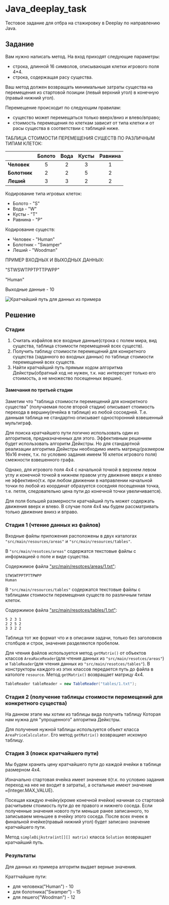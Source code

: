 # Java_deeplay_task

Тестовое задание для отбра на стажировку в Deeplay по направлению Java.

## Задание

Вам нужно написать метод.
На вход приходят следующие параметры:
- строка, длинной 16 символов, описывающая клетки игрового поля 4*4.
- строка, содержащая расу существа.

Ваш метод должен возвращать минимальные затраты
существа на перемещения из стартовой позиции (левый верхний угол)
в конечную (правый нижний угол).

Перемещение происходит по следующим правилам:
- существо может перемещаться только вверх/вниз и влево/вправо;
- стоимость перемещения по клеткам зависит от типа клетки
и от расы существа в соответствии с таблицей ниже.

ТАБЛИЦА СТОИМОСТИ ПЕРЕМЕЩЕНИЯ СУЩЕСТВ ПО РАЗЛИЧНЫМ ТИПАМ КЛЕТОК:

|               |  Болото  |  Вода  |  Кусты  |  Равнина  |
|:--------------|:--------:|:------:|:-------:|:---------:|
| **Человек**   |    5     |   2    |    3    |     1     |
| **Болотник**  |    2     |   2    |    5    |     2     |
| **Леший**     |    3     |   3    |    2    |     2     |

Кодирование типа игровых клеток:

- Болото - "S"
- Вода - "W"
- Кусты - "T"
- Равнина - "P"

Кодирование существ:

- Человек - "Human"
- Болотник - "Swamper"
- Леший - "Woodman"

ПРИМЕР ВХОДНЫХ И ВЫХОДНЫХ ДАННЫХ:

"STWSWTPPTPTTPWPP"

"Human"

Выходные данные - 10

![Кратчайший путь для данных из примера](pics/2022-06-09_17-40.png)


## Решение

### Стадии

1. Считать изфайлов все входные данные(строка с полем мира,
вид существа, таблица стоимости перемещений всех существ).
2. Получить таблицу стоимости перемещений для конкретного существа
(заданного во входных данных) по таблице стоимости перемещений всех существ.
3. Найти кратчайший путь прямым ходом алгоритма Дейкстры(обратный ход не нужен, т.к.
нас интересует только его стоимость, а не множество посещенных вершин).

#### Замечания по третьей стадии

Заметим что "таблица стоимости перемещений для конкретного существа"
(получаемая после второй стадии) описывает стоимость перехода в вершину(ячейка в таблице)
из любой сосоедней. Т.е. данныая таблица не стандартно описывает 
односторонний взвешенный мультиграф.

Для поиска кратчайшего пути логично использовать один из алгоритмов, предназначенных для этого.
Эффективным решением будет использовать алгоритм Дейкстры. Но для стандартной реализации алгоритма
Дейкстры необходимо иметь матрицу(размером 16x16 ячеек, т.к. по условию задания имеем 16 клеток игрового поля) смежности взвешенного графа. 

Однако, для игрового поля 4x4 с начальной точкой в верхнем левом углу
и конечной точкой в нижнем правом углу движение вверх и влево не эффективно(т.к. при любом движении
в направлении начальной точки по любой из координат образуется соседняя посещенная точка, т.е.
петля, следовательно цена пути до конечной точки увеличивается). 

Для поля большей размерности кратчайший путь может содержать движения вверх и влево. В случае
поля 4x4 мы будем рассматривать только движение внихз и вправо.

### Стадия 1 (чтение данных из  файлов)

Входные файлы приложения расположены в двух каталогах `"src/main/resources/areas"` и `"src/main/resources/tables"`.


В `"src/main/resotces/areas"` содержатся текстовые файлы c информацией о поле и виде существа.

Содержимое файла ["src/main/resotces/areas/1.txt"](src/main/resources/areas/1.txt):
```text
STWSWTPPTPTTPWPP
Human
```

В `"src/main/resources/tables"` содержатся текстовые файлы с таблицами стоимости перемещения
существ по различным типам клеток.

Содержимое файла ["src/main/resotces/tables/1.txt"](src/main/resources/tables/1.txt):
```text
5 2 3 1
2 2 5 2
3 3 2 2
```
Таблица тот же формат что и в описании задачи, только без заголовков столбцов и строк, значения разделяются пробелом.

Для чтения файлов используется метод `getMatrix()` от объектов классов `AreaRaceReader`(для чтения 
данных из `"src/main/resotces/areas"`) и `TableReader`(для чтения
данных из `"src/main/resotces/tables"`). В конструкторы каждого из этих классов передается путь
до файла в катологе `resource`. Метод `getMatrix()` возвращает матрицу 4x4. 

```java
TableReader tableReader = new TableReader("tables/1.txt");
```

### Стадия 2 (получение таблицы стоимости перемещений для конкретного существа)

На данном этапе мы хотим из таблицы вида получить таблицу
Которая нам нужна для "упрощенного" алгоритма Дейкстры.

Для получения нужной таблицы используется объект класса `AreaPriceCalculator`. 
Его метод `getMatrix()` возвращиет искомую таблицу.

### Стадия 3 (поиск кратчайшего пути)

Мы будем хранить цену кратчайшего пути до каждой ячейки в таблице размерном 4x4.

Изначально стартовая ячейка имеет значение `0`(т.к. по условию задания переход на нее не входит в затраты),
а остальные имеют значение `∞`(Integer.MAX_VALUE).

Посещая каждую ячейку(кроме конечной ячейки) начиная со стартовой расчитывем стоимость пути до ее правого и нижнего соседа.
Если полученные значения нового пути меньше ранее записанного, то записываем меньшее в ячейку этого соседа.
После всех ячеек в финальной ячейке(правый нижний угол) будет записано значение кратчайшего пути.


Метод `simpleDijkstra(int[][] matrix)` класса `Solution` возвращает кратчайший путь.

### Результаты

Для данных из примера алгоритм выдает верные значения.

Краттчайшие пути:

- для человека("Human") - 10
- для болотника("Swamper") - 15
- для лешего("Woodman") - 12



